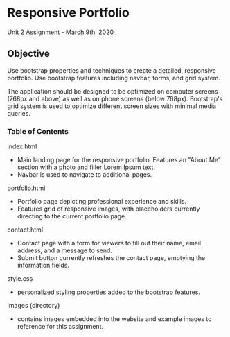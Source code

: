 # Responsive Portfolio
Unit 2 Assignment - March 9th, 2020


## Objective
Use bootstrap properties and techniques to create a detailed, responsive portfolio. Use bootstrap features including navbar, forms, and grid system.

The application should be designed to be optimized on computer screens (768px and above) as well as on phone screens (below 768px). Bootstrap's grid system is used to optimize different screen sizes with minimal media queries.

### Table of Contents

index.html
* Main landing page for the responsive portfolio. Features an "About Me" section with a photo and filler Lorem Ipsum text.
* Navbar is used to navigate to additional pages.

portfolio.html
* Portfolio page depicting professional experience and skills. 
* Features grid of responsive images, with placeholders currently directing to the current portfolio page.

contact.html
* Contact page with a form for viewers to fill out their name, email address, and a message to send.
* Submit button currently refreshes the contact page, emptying the information fields.

style.css
* personalized styling properties added to the bootstrap features.

Images (directory)
* contains images embedded into the website and example images to reference for this assignment.

